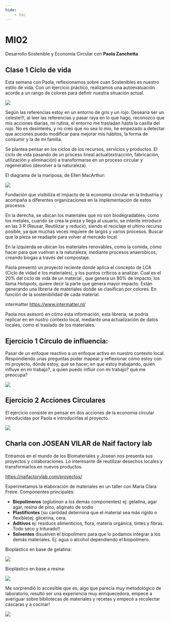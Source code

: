 ```yaml
---
hide:
    - toc
---
```


# MI02 

Desarrollo Sostenible y Economía Circular con **Paola Zanchetta**

##  Clase 1 Cíclo de vida


Esta semana con Paola,  reflexionamos sobre  cuan Sostenibles es nuestro estilo de vida. Con un ejercicio práctico, realizamos una autoevaluación acorde a un rango de colores para definir nuestra situación actual.

![](../images/MI02/ej1.JPG)


Según las referencias estoy en un entorno de  gris y un rojo. Desearía ser un celeste!!!, al leer las referencias y pasar raya en lo que hago, reconozco que mis acciones diarias, mi rutina, el entorno me trasladan hasta la casilla del rojo. No es desinterés, y no creo que no sea lo mío,  he empezado a detectar que acciones puedo modificar para mejorar mis hábitos, la forma de consumir y la de mi familia. 

Se plantea pensar en los ciclos de los recursos, servicios y productos. El ciclo de vida  pasando de un proceso lineal actual(extracción, fabricación, utilización y eliminación) a transformarse en un proceso circular y regenerativo (devolver a la naturaleza).

El diagrama de la mariposa, de Ellen MacArthur:

![](../images/MI02/2.JPG)

Fundación que visibiliza el impacto de la economia circular en la Industria y acompaña a diferentes organizaciones en la implementación de estos procesos.

En la derecha, se ubican los materiales que no son biodegradables, como los metales, cuando se crea la pieza y llega al usuario,  se intente introducir en las 3 R (Reusar, Reutilizar y reducir), siendo el reciclaje  el ultimo recurso posible, ya que muchas veces requiere de largos y varios procesos. Buscar que la pieza se readapte para volver al mercado local.

En la izquierda se ubican los materiales renovables, como la comida, cómo hacer para que vuelvan a la naturaleza, mediante procesos anaerobicos, creando biogas a través del compostaje. 

Paola presentó un proyecto reciente donde aplica el concepto de LCA (Ciclo de vidad e los materiales), y los puntos críticos a analizar. Cual es el 20% del ciclo de vida de un material , que genera un 80% de impacto, los llama *Hotspots*, quiere decir la parte que genera mayor impacto. Están generando una libreria de materiales donde se clasifican por colores. En función de la sostenibilidad de cada material.  

intermatter
https://www.intermatter.nl/

Paola nos asesoró en cómo esta información, esta libreria, se podría replicar en en nustro contexto local, mediante una actualización de datos locales, como el traslado de los materiales.

##  Ejercicio 1 Círculo de influencia: 

Pasar de un enfoque reactivo a un enfoque activo en nuestro contexto local.
Respondiendo unas preguntas poder mapear y reflexionar cómo estoy con mi proyecto, dónde estoy, qué se hacer, en que estoy trabajando, quién influye en mi trabajo?, a quien puedo influir con mi trabajo? qué me preocupa?  

![](../images/MI02/ej2.JPG) 

##  Ejercicio 2 Acciones Circulares

El ejercicio consiste en pensar en dos acciones de la economia circular introducidas por Paola e introducirlas al proyecto. 

![](../images/MI02/ej3.JPG) 

##  Charla con JOSEAN VILAR de Naif factory lab

Entramos en el mundo de los Biomateriales y Josean nos presenta sus proyectos y colaboraciones. Lo interesante de reutilizar desechos locales y transformarlos en nuevos productos.

https://naifactorylab.com/proyectos/

Experimetamos la elaboración de materiales en un taller con Maria Clara Freire. 
 Componentes principales:
 - **Biopolímeros** (*aglutinan* a los demás componentes) ej: gelatina, agar agar, resina de pino, aliginato de sodio
 - **Plastificntes** (su cantidad determina que el material sea más rígido o flexible)ej: glicerina, cera.
 - **Aditivos** ej: residuos alimenticios, flora, materia orgánica, tintes y fibras. Todo seco y triturado!!
 - **Solventes** disuelven el biopolímero para que lo podamos integrar a los demás materiales. Ej: agua o alcohol dependiendo el biopolímero.

Bioplástico en base de gelatina:

![](../images/MI02/m1.JPG)

Bioplástico en base a resina:

![](../images/MI02/m1.JPG)

Me sorprendió lo accesible que es, algo que parecia muy metodológico de laboratorio, resultó ser una experiencia muy enriquecedora, empecé a averiguar sobre bibliotecas de materiales y recetas y empecé a recolectar cáscaras y a cocinar! 

![](../images/MI02/taller.JPG) 










